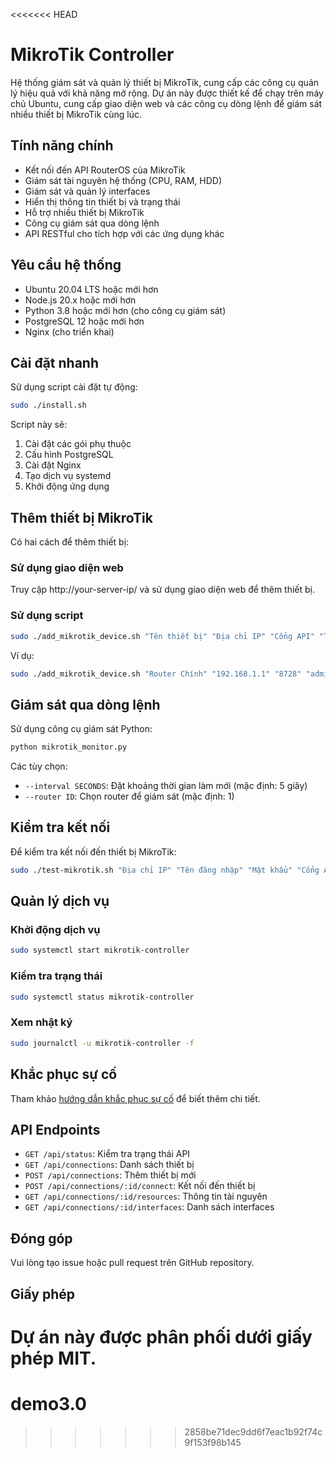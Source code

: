 <<<<<<< HEAD
# MikroTik Controller

Hệ thống giám sát và quản lý thiết bị MikroTik, cung cấp các công cụ quản lý hiệu quả với khả năng mở rộng. Dự án này được thiết kế để chạy trên máy chủ Ubuntu, cung cấp giao diện web và các công cụ dòng lệnh để giám sát nhiều thiết bị MikroTik cùng lúc.

## Tính năng chính

- Kết nối đến API RouterOS của MikroTik
- Giám sát tài nguyên hệ thống (CPU, RAM, HDD)
- Giám sát và quản lý interfaces
- Hiển thị thông tin thiết bị và trạng thái
- Hỗ trợ nhiều thiết bị MikroTik
- Công cụ giám sát qua dòng lệnh
- API RESTful cho tích hợp với các ứng dụng khác

## Yêu cầu hệ thống

- Ubuntu 20.04 LTS hoặc mới hơn
- Node.js 20.x hoặc mới hơn
- Python 3.8 hoặc mới hơn (cho công cụ giám sát)
- PostgreSQL 12 hoặc mới hơn
- Nginx (cho triển khai)

## Cài đặt nhanh

Sử dụng script cài đặt tự động:

```bash
sudo ./install.sh
```

Script này sẽ:
1. Cài đặt các gói phụ thuộc
2. Cấu hình PostgreSQL
3. Cài đặt Nginx
4. Tạo dịch vụ systemd
5. Khởi động ứng dụng

## Thêm thiết bị MikroTik

Có hai cách để thêm thiết bị:

### Sử dụng giao diện web

Truy cập http://your-server-ip/ và sử dụng giao diện web để thêm thiết bị.

### Sử dụng script

```bash
sudo ./add_mikrotik_device.sh "Tên thiết bị" "Địa chỉ IP" "Cổng API" "Tên đăng nhập" "Mật khẩu" "Mặc định"
```

Ví dụ:
```bash
sudo ./add_mikrotik_device.sh "Router Chính" "192.168.1.1" "8728" "admin" "password" "true"
```

## Giám sát qua dòng lệnh

Sử dụng công cụ giám sát Python:

```bash
python mikrotik_monitor.py
```

Các tùy chọn:
- `--interval SECONDS`: Đặt khoảng thời gian làm mới (mặc định: 5 giây)
- `--router ID`: Chọn router để giám sát (mặc định: 1)

## Kiểm tra kết nối

Để kiểm tra kết nối đến thiết bị MikroTik:

```bash
sudo ./test-mikrotik.sh "Địa chỉ IP" "Tên đăng nhập" "Mật khẩu" "Cổng API"
```

## Quản lý dịch vụ

### Khởi động dịch vụ

```bash
sudo systemctl start mikrotik-controller
```

### Kiểm tra trạng thái

```bash
sudo systemctl status mikrotik-controller
```

### Xem nhật ký

```bash
sudo journalctl -u mikrotik-controller -f
```

## Khắc phục sự cố

Tham khảo [hướng dẫn khắc phục sự cố](troubleshooting.md) để biết thêm chi tiết.

## API Endpoints

- `GET /api/status`: Kiểm tra trạng thái API
- `GET /api/connections`: Danh sách thiết bị
- `POST /api/connections`: Thêm thiết bị mới
- `POST /api/connections/:id/connect`: Kết nối đến thiết bị
- `GET /api/connections/:id/resources`: Thông tin tài nguyên
- `GET /api/connections/:id/interfaces`: Danh sách interfaces

## Đóng góp

Vui lòng tạo issue hoặc pull request trên GitHub repository.

## Giấy phép

Dự án này được phân phối dưới giấy phép MIT.
=======
# demo3.0
>>>>>>> 2858be71dec9dd6f7eac1b92f74c9f153f98b145

